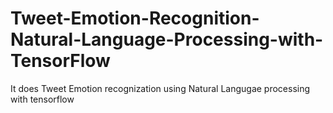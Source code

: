 # Tweet-Emotion-Recognition-Natural-Language-Processing-with-TensorFlow
It does Tweet Emotion recognization using Natural Langugae processing with tensorflow
